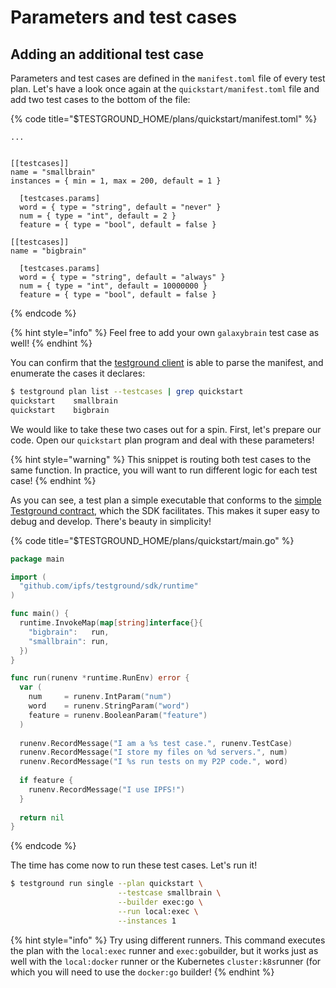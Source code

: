 # Parameters and test cases

## Adding an additional test case

Parameters and test cases are defined in the `manifest.toml` file of every test plan. Let's have a look once again at the `quickstart/manifest.toml` file and add two test cases to the bottom of the file:

{% code title="$TESTGROUND\_HOME/plans/quickstart/manifest.toml" %}
```
...


[[testcases]]
name = "smallbrain"
instances = { min = 1, max = 200, default = 1 }

  [testcases.params]
  word = { type = "string", default = "never" }
  num = { type = "int", default = 2 }
  feature = { type = "bool", default = false }

[[testcases]]
name = "bigbrain"

  [testcases.params]
  word = { type = "string", default = "always" }
  num = { type = "int", default = 10000000 }
  feature = { type = "bool", default = false }
```
{% endcode %}

{% hint style="info" %}
Feel free to add your own `galaxybrain` test case as well!
{% endhint %}

You can confirm that the [testground client](../concepts-and-architecture/daemon-and-client.md#testground-client) is able to parse the manifest, and enumerate the cases it declares:

```bash
$ testground plan list --testcases | grep quickstart
quickstart    smallbrain
quickstart    bigbrain
```

We would like to take these two cases out for a spin. First, let's prepare our code. Open our `quickstart` plan program and deal with these parameters!

{% hint style="warning" %}
This snippet is routing both test cases to the same function. In practice, you will want to run different logic for each test case!
{% endhint %}

As you can see, a test plan a simple executable that conforms to the [simple Testground contract](../concepts-and-architecture/test-structure.md#the-test-plan-less-than-greater-than-testground-contract), which the SDK facilitates. This makes it super easy to debug and develop. There's beauty in simplicity!

{% code title="$TESTGROUND\_HOME/plans/quickstart/main.go" %}
```go
package main

import (
  "github.com/ipfs/testground/sdk/runtime"
)

func main() {
  runtime.InvokeMap(map[string]interface{}{
    "bigbrain":   run,
    "smallbrain": run,
  })
}

func run(runenv *runtime.RunEnv) error {
  var (
    num     = runenv.IntParam("num")
    word    = runenv.StringParam("word")
    feature = runenv.BooleanParam("feature")
  )
  
  runenv.RecordMessage("I am a %s test case.", runenv.TestCase)
  runenv.RecordMessage("I store my files on %d servers.", num)
  runenv.RecordMessage("I %s run tests on my P2P code.", word)
  
  if feature {
    runenv.RecordMessage("I use IPFS!")
  }
  
  return nil
}
```
{% endcode %}

The time has come now to run these test cases. Let's run it!

```bash
$ testground run single --plan quickstart \
                        --testcase smallbrain \
                        --builder exec:go \
                        --run local:exec \
                        --instances 1
```

{% hint style="info" %}
Try using different runners. This command executes the plan with the `local:exec` runner and `exec:go`builder, but it works just as well with the `local:docker` runner or the Kubernetes `cluster:k8s`runner \(for which you will need to use the  `docker:go` builder!
{% endhint %}

